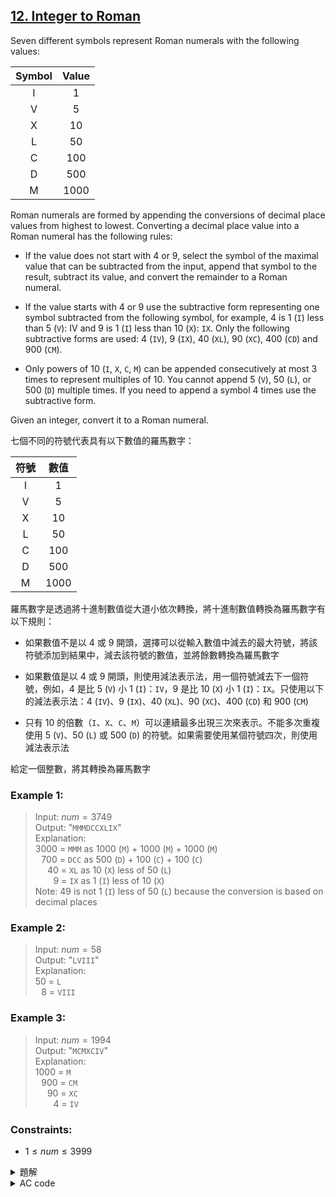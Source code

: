 ## [12. Integer to Roman](https://leetcode.com/problems/integer-to-roman/)  

Seven different symbols represent Roman numerals with the following values:  

| Symbol | Value |
|:------:|:-----:|
|   I    |   1   |
|   V    |   5   |
|   X    |  10   |
|   L    |  50   |
|   C    |  100  |
|   D    |  500  |
|   M    | 1000  |

Roman numerals are formed by appending the conversions of decimal place values from highest to lowest. Converting a decimal place value into a Roman numeral has the following rules:  

* If the value does not start with 4 or 9, select the symbol of the maximal value that can be subtracted from the input, append that symbol to the result, subtract its value, and convert the remainder to a Roman numeral.  

* If the value starts with 4 or 9 use the subtractive form representing one symbol subtracted from the following symbol, for example, 4 is 1 (`I`) less than 5 (`V`): IV and 9 is 1 (`I`) less than 10 (`X`): `IX`. Only the following subtractive forms are used: 4 (`IV`), 9 (`IX`), 40 (`XL`), 90 (`XC`), 400 (`CD`) and 900 (`CM`).  

* Only powers of 10 (`I`, `X`, `C`, `M`) can be appended consecutively at most 3 times to represent multiples of 10. You cannot append 5 (`V`), 50 (`L`), or 500 (`D`) multiple times. If you need to append a symbol 4 times use the subtractive form.  

Given an integer, convert it to a Roman numeral.  

七個不同的符號代表具有以下數值的羅馬數字：  

| 符號 | 數值 |
|:----:|:----:|
|  I   |  1   |
|  V   |  5   |
|  X   |  10  |
|  L   |  50  |
|  C   | 100  |
|  D   | 500  |
|  M   | 1000 |

羅馬數字是透過將十進制數值從大道小依次轉換，將十進制數值轉換為羅馬數字有以下規則：  

* 如果數值不是以 4 或 9 開頭，選擇可以從輸入數值中減去的最大符號，將該符號添加到結果中，減去該符號的數值，並將餘數轉換為羅馬數字  

* 如果數值是以 4 或 9 開頭，則使用減法表示法，用一個符號減去下一個符號，例如，4 是比 5 (`V`) 小 1 (`I`)：`IV`，9 是比 10 (`X`) 小 1 (`I`)：`IX`。只使用以下的減法表示法：4 (`IV`)、9 (`IX`)、40 (`XL`)、90 (`XC`)、400 (`CD`) 和 900 (`CM`)  

* 只有 10 的倍數（`I`、`X`、`C`、`M`）可以連續最多出現三次來表示。不能多次重複使用 5 (`V`)、50 (`L`) 或 500 (`D`) 的符號。如果需要使用某個符號四次，則使用減法表示法  

給定一個整數，將其轉換為羅馬數字  

### Example 1:  

> Input: $num = 3749$  
> Output: "`MMMDCCXLIX`"  
> Explanation:  
> 3000 = `MMM` as $1000$ (`M`) + $1000$ (`M`) + $1000$ (`M`)  
> &ensp;&thinsp;700 = `DCC` as $500$ (`D`) + $100$ (`C`) + $100$ (`C`)  
> &ensp;&thinsp;&ensp;&thinsp;40 = `XL` as $10$ (`X`) less of $50$ (`L`)  
> &ensp;&thinsp;&ensp;&thinsp;&ensp;&thinsp;9 = `IX` as $1$ (`I`) less of $10$ (`X`)  
> Note: $49$ is not $1$ (`I`) less of $50$ (`L`) because the conversion is based on decimal places  

### Example 2:  

> Input: $num = 58$  
> Output: "`LVIII`"  
> Explanation:  
> 50 = `L`  
> &ensp;&thinsp;8 = `VIII`  

### Example 3:

> Input: $num = 1994$  
> Output: "`MCMXCIV`"  
> Explanation:  
> 1000 = `M`  
> &ensp;&thinsp;900 = `CM`  
> &ensp;&thinsp;&ensp;&thinsp;90 = `XC`  
> &ensp;&thinsp;&ensp;&thinsp;&ensp;&thinsp;4 = `IV`  

### Constraints:  

* $1 \leq num \leq 3999$  

<details>

<summary>題解</summary>

這題是要求將一個整數轉成羅馬數字  

例如 $1$ 就是 `I`  
$3999$ 就是 `MMMCMXCIX`  

由於這題的題目範圍限制在 $1 \leq num \leq 3999$ 之間  
所以其實題目相對簡單一些些  

然後轉換的部分的話  
仔細觀察可以發現  
其實就是把數字猜成 千位、百位、十位、個位  
再一一翻譯  

例如： $1437 \rightarrow$ `MCDXXXVII`  
$1000 \rightarrow$ `M`  
$400 \rightarrow$ `CD`  
$30 \rightarrow$ `XXX`  
$7 \rightarrow$ `VII`  

最後全部合再一起就是了  

其實對各個位數可以分成四類  
* 1 到 3 一類  
* 4 一類  
* 5 到 8 一類  
* 9 一類  

```cpp
class Solution {
public:
    string intToRoman(int num) {
        string ans="";
        int digit3=num/1000;
        int digit2=(num%1000)/100;
        int digit1=(num%100)/10;
        int digit0=num%10;
        //1000
        for(int i=0;i<digit3;i++){
            ans+='M';
        }
        //100
        if(digit2==9){
            ans+="CM";
        }
        else if(digit2>=5){
            ans+="D";
            for(int i=5;i<digit2;i++){
                ans+="C";
            }
        }
        else{
            if(digit2==4){
                ans+="CD";
            }
            else{
                for(int i=0;i<digit2;i++){
                    ans+="C";
                }
            }
        }
        //10
        if(digit1==9){
            ans+="XC";
        }
        else if(digit1>=5){
            ans+="L";
            for(int i=5;i<digit1;i++){
                ans+="X";
            }
        }
        else{
            if(digit1==4){
                ans+="XL";
            }
            else{
                for(int i=0;i<digit1;i++){
                    ans+="X";
                }
            }
        }
        //1
        if(digit0==9){
            ans+="IX";
        }
        else if(digit0>=5){
            ans+="V";
            for(int i=5;i<digit0;i++){
                ans+="I";
            }
        }
        else{
            if(digit0==4){
                ans+="IV";
            }
            else{
                for(int i=0;i<digit0;i++){
                    ans+="I";
                }
            }
        }
        return ans;
    }
};
```

<img width="668" alt="leet0012_0" src="https://github.com/user-attachments/assets/09c4adf8-cc80-4309-add1-2a0fe7d349d7">  

* 空間複雜度： $O(1)$  
* 時間複雜度： $O(1)$  

</details>

<details>

<summary>AC code</summary>

```cpp
class Solution {
public:
    string intToRoman(int num) {
        string ans="";
        int digit3=num/1000;
        int digit2=(num%1000)/100;
        int digit1=(num%100)/10;
        int digit0=num%10;
        //1000
        for(int i=0;i<digit3;i++){
            ans+='M';
        }
        //100
        if(digit2==9){
            ans+="CM";
        }
        else if(digit2>=5){
            ans+="D";
            for(int i=5;i<digit2;i++){
                ans+="C";
            }
        }
        else{
            if(digit2==4){
                ans+="CD";
            }
            else{
                for(int i=0;i<digit2;i++){
                    ans+="C";
                }
            }
        }
        //10
        if(digit1==9){
            ans+="XC";
        }
        else if(digit1>=5){
            ans+="L";
            for(int i=5;i<digit1;i++){
                ans+="X";
            }
        }
        else{
            if(digit1==4){
                ans+="XL";
            }
            else{
                for(int i=0;i<digit1;i++){
                    ans+="X";
                }
            }
        }
        //1
        if(digit0==9){
            ans+="IX";
        }
        else if(digit0>=5){
            ans+="V";
            for(int i=5;i<digit0;i++){
                ans+="I";
            }
        }
        else{
            if(digit0==4){
                ans+="IV";
            }
            else{
                for(int i=0;i<digit0;i++){
                    ans+="I";
                }
            }
        }
        return ans;
    }
};
```

</details>
